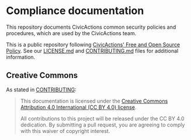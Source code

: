 # Compliance documentation

This repository documents CivicActions common security policies and procedures, which are used by the CivicActions team.

This is a public repository following [CivicActions' Free and Open Source Policy](https://guidebook.civicactions.com/en/latest/company-policies/new-hire-orientation/intro-open-source/). See our [LICENSE.md](LICENSE.md) and [CONTRIBUTING.md](CONTRIBUTING.md) files for additional information.

## Creative Commons

As stated in [CONTRIBUTING](CONTRIBUTING.md):

> This documentation is licensed under the [Creative Commons Attribution 4.0 International (CC BY 4.0) license](https://creativecommons.org/licenses/by/4.0/).
> 
> All contributions to this project will be released under the CC BY 4.0 dedication. By submitting a pull request, you are agreeing to comply with this waiver of copyright interest.
